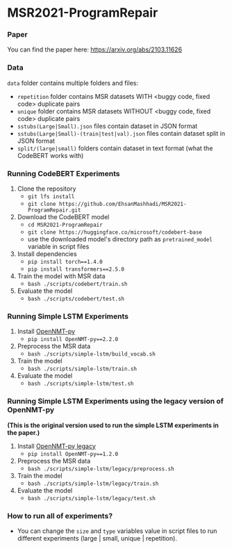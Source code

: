 # MSR2021-ProgramRepair

### Paper
You can find the paper here: https://arxiv.org/abs/2103.11626
### Data
`data` folder contains multiple folders and files:

- `repetition` folder contains MSR datasets WITH <buggy code, fixed code> duplicate pairs
- `unique` folder contains MSR datasets WITHOUT <buggy code, fixed code> duplicate pairs
- `sstubs(Large|Small).json` files contain dataset in JSON format
- `sstubs(Large|Small)-(train|test|val).json` files contain dataset split in JSON format
- `split/(large|small)` folders contain dataset in text format (what the CodeBERT works with)

### Running CodeBERT Experiments
1. Clone the repository
    - `git lfs install` 
    - `git clone https://github.com/EhsanMashhadi/MSR2021-ProgramRepair.git`
2. Download the CodeBERT model
    - `cd MSR2021-ProgramRepair`
    - `git clone https://huggingface.co/microsoft/codebert-base`
    - use the downloaded model's directory path as `pretrained_model` variable in script files
3. Install dependencies
    - `pip install torch==1.4.0`
    - `pip install transformers==2.5.0`
4. Train the model with MSR data
    - `bash ./scripts/codebert/train.sh`
5. Evaluate the model
    - `bash ./scripts/codebert/test.sh`
        
### Running Simple LSTM Experiments
1. Install [OpenNMT-py](https://github.com/OpenNMT/OpenNMT-py)
    - `pip install OpenNMT-py==2.2.0`
2. Preprocess the MSR data
    - `bash ./scripts/simple-lstm/build_vocab.sh`
3. Train the model
    - `bash ./scripts/simple-lstm/train.sh`
4. Evaluate the model
    - `bash ./scripts/simple-lstm/test.sh`

### Running Simple LSTM Experiments using the legacy version of OpenNMT-py
**(This is the original version used to run the simple LSTM experiments in the paper.)**

1. Install [OpenNMT-py legacy](https://github.com/OpenNMT/OpenNMT-py/tree/legacy)
    - `pip install OpenNMT-py==1.2.0`
2. Preprocess the MSR data
    - `bash ./scripts/simple-lstm/legacy/preprocess.sh`
3. Train the model
    - `bash ./scripts/simple-lstm/legacy/train.sh`
4. Evaluate the model
    - `bash ./scripts/simple-lstm/legacy/test.sh`

### How to run all of experiments?
   - You can change the `size` and `type` variables value in script files to run different experiments (large | small, unique | repetition).
